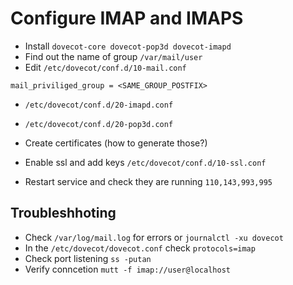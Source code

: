 # Configure IMAP and IMAPS

- Install `dovecot-core dovecot-pop3d dovecot-imapd`
- Find out the name of group `/var/mail/user`
- Edit `/etc/dovecot/conf.d/10-mail.conf`

```
mail_priviliged_group = <SAME_GROUP_POSTFIX>
```

- `/etc/dovecot/conf.d/20-imapd.conf`
- `/etc/dovecot/conf.d/20-pop3d.conf`

- Create certificates (how to generate those?)

- Enable ssl and add keys  `/etc/dovecot/conf.d/10-ssl.conf`
- Restart service and check they are running `110,143,993,995`

## Troubleshhoting

- Check `/var/log/mail.log` for errors or `journalctl -xu dovecot`
- In the `/etc/dovecot/dovecot.conf` check `protocols=imap` 
- Check port listening `ss -putan`
- Verify conncetion `mutt -f imap://user@localhost`
